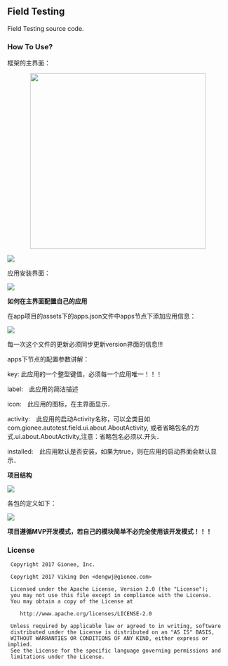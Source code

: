 ## Field Testing

Field Testing source code.

### How To Use?

框架的主界面：

<div align=center>
<img src="http://code.autotest.gionee.com:3000/dengwj/FieldTesting/raw/master/arts/main_screen.png" width="400" height="400" alt=""/>
</div>


![](arts/main_screen.png)

应用安装界面：

![](arts/install_screen.png)

**如何在主界面配置自己的应用**

在app项目的assets下的apps.json文件中apps节点下添加应用信息：

![](arts/app_json.png)

每一次这个文件的更新必须同步更新version界面的信息!!!

apps下节点的配置参数讲解：

key: 此应用的一个整型键值，必须每一个应用唯一！！！

label:　此应用的简洁描述

icon:　此应用的图标，在主界面显示．

activity:　此应用的启动Activity名称，可以全类目如com.gionee.autotest.field.ui.about.AboutActivity,
或者省略包名的方式.ui.about.AboutActivity,注意：省略包名必须以.开头．

installed:　此应用默认是否安装，如果为true，则在应用的启动界面会默认显示．

**项目结构**

![](arts/project_construct.png)

各包的定义如下：

![](arts/package.png)

**项目遵循MVP开发模式，若自己的模块简单不必完全使用该开发模式！！！**


### License
 
     Copyright 2017 Gionee, Inc.
     
     Copyright 2017 Viking Den <dengwj@gionee.com>
     
     Licensed under the Apache License, Version 2.0 (the "License");
     you may not use this file except in compliance with the License.
     You may obtain a copy of the License at
     
        http://www.apache.org/licenses/LICENSE-2.0
     
     Unless required by applicable law or agreed to in writing, software
     distributed under the License is distributed on an "AS IS" BASIS,
     WITHOUT WARRANTIES OR CONDITIONS OF ANY KIND, either express or implied.
     See the License for the specific language governing permissions and
     limitations under the License.